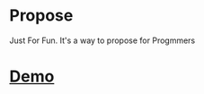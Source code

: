 # Propose

Just For Fun. It's a way to propose for Progmmers </br>
#  <a href="https://towkerjoy.github.io/Propose" target="_blank">Demo</a>
